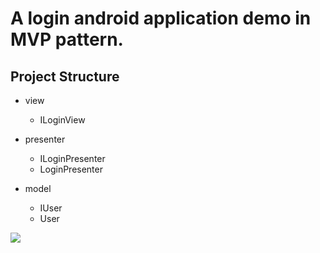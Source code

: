 # A login android application demo in MVP pattern.     


## Project Structure  

- view
  - ILoginView  
 
- presenter  
  - ILoginPresenter  
  - LoginPresenter  
 
- model  
  - IUser  
  - User  

![](https://ws1.sinaimg.cn/large/9c347cably1g55ilbzyj7j20u01pojtr.jpg) 
